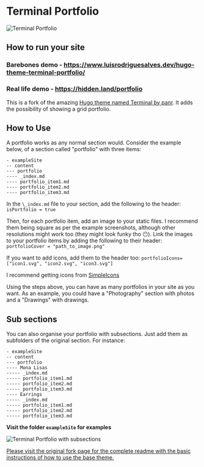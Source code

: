 # Terminal Portfolio

![Terminal Portfolio](https://github.com/Louisload/hugo-theme-terminal-portfolio/blob/master/images/portfolio1.png?raw=true)

## How to run your site
### Barebones demo - https://www.luisrodriguesalves.dev/hugo-theme-terminal-portfolio/
### Real life demo - https://hidden.land/portfolio

This is a fork of the amazing [Hugo theme named Terminal by panr](https://github.com/panr/hugo-theme-terminal).
It adds the possibility of showing a grid portfolio.

## How to Use
A portfolio works as any normal section would. Consider the example below, of a section called "portfolio" with three items:

```
- exampleSite
-- content
--- portfolio
---- _index.md
---- portfolio_item1.md
---- portfolio_item2.md
---- portfolio_item3.md
```

In the `\_index.md` file to your section, add the following to the header:
``isPortfolio = true`` 

Then, for each portfolio item, add an image to your static files. I recommend them being square as per the example screenshots, although other resolutions might work too (they might look funky tho 😶). Link the images to your portfolio items by adding the following to their header:
``portfolioCover = "path_to_image.png"``

If you want to add icons, add them to the header too:
``portfolioIcons=["icon1.svg", "icon2.svg", "icon3.svg"]``

I recommend getting icons from [SimpleIcons](https://simpleicons.org/)

Using the steps above, you can have as many portfolios in your site as you want. As an example, you could have a "Photography" section with photos and a "Drawings" with drawings.

## Sub sections
You can also organise your portfolio with subsections. Just add them as subfolders of the original section. For instance:
```
- exampleSite
-- content
--- portfolio
---- Mona Lisas
----- _index.md
----- portfolio_item1.md
----- portfolio_item2.md
----- portfolio_item3.md
---- Earrings
----- _index.md
----- portfolio_item1.md
----- portfolio_item2.md
----- portfolio_item3.md
```

**Visit the folder `exampleSite` for examples**

![Terminal Portfolio with subsections](https://github.com/Louisload/hugo-theme-terminal-portfolio/blob/master/images/portfolio2.png?raw=true)

[Please visit the original fork page for the complete readme with the basic instructions of how to use the base theme.](https://github.com/panr/hugo-theme-terminal)
